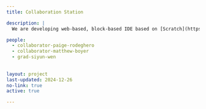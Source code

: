 ```yaml
---
title: Collaboration Station

description: |
  We are developing web-based, block-based IDE based on [Scratch](https://scratch.mit.edu) that supports synchronous co-editing with Zoom-enabled collaboration. We use this IDE in our yearly [EdASE](https://edase.org) summer video game coding camp for autistic high school students.

people: 
  - collaborator-paige-rodeghero
  - collaborator-matthew-boyer
  - grad-siyun-wen
  
  
layout: project
last-updated: 2024-12-26
no-link: true
active: true

---
```

